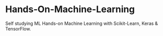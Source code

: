 # Hands-On-Machine-Learning
Self studying ML Hands-on Machine Learning with Scikit-Learn, Keras & TensorFlow.
